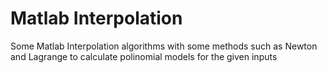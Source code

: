 # Matlab Interpolation 
Some Matlab Interpolation algorithms with some methods such as Newton and Lagrange to calculate polinomial models for the given inputs
